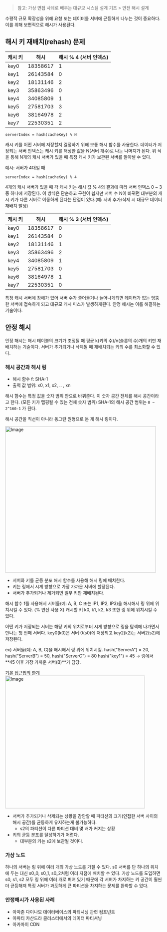 > 참고: 가상 면접 사례로 배우는 대규모 시스템 설계 기초 > 안전 해시 설계

수평적 규모 확장성을 위해 요청 또는 데이터를 서버에 균등하게 나누는 것이 중요하다. 이를 위해 보편적으로 해시가 사용된다. 

## 해시 키 재배치(rehash) 문제
| 캐시 키 | 해시       | 해시 % 4 (서버 인덱스) |
|------|----------|-----------------|
| key0 | 18358617 | 1               |
| key1 | 26143584 | 0               |
| key2 | 18131146 | 2               |
| key3 | 35863496 | 0               |
| key4 | 34085809 | 1               |
| key5 | 27581703 | 3               |
| key6 | 38164978 | 2               |
| key7 | 22530351 | 2               |

```
serverIndex = hash(cacheKey) % N
```

캐시 키를 어떤 서버에 저장할지 결정하기 위해 보통 해시 함수를 사용한다.
데이터가 저장되는 서버 인덱스는 캐시 키를 해싱한 값을 N(서버 개수)로 나눈 나머지가 된다.
위 식을 통해 N개의 캐시 서버가 있을 때 특정 캐시 키가 보관된 서버를 알아낼 수 있다.

예시: 서버가 4대일 때
```
serverIndex = hash(cacheKey) % 4
```
4개의 캐시 서버가 있을 때 각 캐시 키는 해시 값 % 4의 결과에 따라 서버 인덱스 0 ~ 3 중 하나에 저장된다.
이 방식은 단순하고 구현이 쉽지만 서버 수 N이 바뀌면 대부분의 캐시 키가 다른 서버로 이동하게 된다는 단점이 있다.(예: 서버 추가/삭제 시 대규모 데이터 재배치 발생)

| 캐시 키 | 해시     | 해시 % 3 (서버 인덱스) |
|------|----------|-------------------------|
| key0 | 18358617 | 0                       |
| key1 | 26143584 | 0                       |
| key2 | 18131146 | 1                       |
| key3 | 35863496 | 2                       |
| key4 | 34085809 | 1                       |
| key5 | 27581703 | 0                       |
| key6 | 38164978 | 1                       |
| key7 | 22530351 | 0                       |

특정 캐시 서버에 장애가 있어 서버 수가 줄어들거나 늘어나게되면
데이터가 없는 엉뚱한 서버에 접속하게 되고 대규모 캐시 미스가 발생하게된다.
안정 해시는 이를 해결하는 기술이다.

## 안정 해시
안정 해시는 해시 테이블의 크기가 조정될 때 평균 k(키의 수)/n(슬롯의 수)개의 키만 재배치하는 기술이다.
서버가 추가되거나 삭제될 때 재배치되는 키의 수를 최소화할 수 있다.

### 해시 공간과 해시 링
* 해시 함수 f: SHA-1
* 출력 값 범위: x0, x1, x2, .. , xn


해시 함수는 특정 값을 숫자 범위 안으로 바꿔준다.
이 숫자 공간 전체를 해시 공간이라고 한다. (모든 키가 맵핑될 수 있는 전체 숫자 범위)
SHA-1의 해시 공간 범위는 `0 ~ 2^160-1` 가 된다.

해시 공간을 직선이 아니라 동그란 원형으로 본 게 해시 링이다.

<img width="483" height="469" alt="Image" src="https://github.com/user-attachments/assets/fe6b412a-1c40-4696-9abc-f33ff4702647" />

* 서버와 키를 균등 분포 해시 함수를 사용해 해시 링에 배치한다.
* 키는 링에서 시계 방향으로 가장 가까운 서버에 할당된다.
* 서버가 추가되거나 제거되면 일부 키만 재배치된다.

해시 함수 f를 사용해서 서버들(예: A, B, C 또는 IP1, IP2, IP3)을 해시해서 링 위에 위치시킬 수 있다. (% 연산 사용 X)
캐시할 키 k0, k1, k2, k3 또한 링 위에 위치시킬 수 있다.

어떤 키가 저장되는 서버는 해당 키의 위치로부터 시계 방향으로 링을 탐색해 나가면서 만나는 첫 번째 서버다.
key0(k0)은 서버 0(s0)에 저장되고 key2(k2)는 서버2(s2)에 저장된다.

ex)
서버들(예: A, B, C)을 해시해서 링 위에 위치시킴.
hash("ServerA") = 20, hash("ServerB") = 50, hash("ServerC") = 80
hash("key1") = 45 → 링에서 **45 이후 가장 가까운 서버(B)**가 담당.

기본 접근법의 한계
<img width="448" height="425" alt="Image" src="https://github.com/user-attachments/assets/e8d51917-8c69-419f-9d51-6faa7f188718" />

* 서버가 추가되거나 삭제되는 상황을 감안할 때 파티션의 크기(인접한 서버 사이의 해시 공간)를 균등하게 유지하는게 불가능하다.
  * s2의 파티션이 다른 파티션 대비 몇 배가 커지는 상황
* 키의 균등 분포를 달성하기가 어렵다.
  * 대부분의 키는 s2에 보관될 것이다.

### 가상 노드
하나의 서버는 링 위에 여러 개의 가상 노드를 가질 수 있다.
s0 서버를 단 하나의 위치에 두는 대신 s0_0, s0_1, s0_2처럼 여러 지점에 배치할 수 있다.
가상 노드를 도입하면 s0, s1, s2 모두 링 위에 여러 개로 퍼져 있기 때문에 각 서버가 차지하는 키 공간이 훨씬 더 균등해져 특정 서버가 과도하게 큰 파티션을 차지하는 문제를 완화할 수 있다.

### 안정해시가 사용된 사례
- 아마존 다이나모 데이터베이스의 파티셔닝 관련 컴포넌트
- 아파티 카산드라 클러스터에서의 데이터 파티셔닝
- 아카마이 CDN